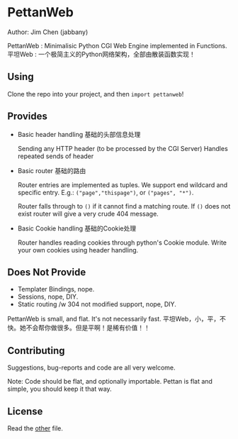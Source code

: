 PettanWeb
=========
Author: Jim Chen (jabbany)

PettanWeb : Minimalisic Python CGI Web Engine implemented in Functions. 
平坦Web : 一个极简主义的Python网络架构，全部由散装函数实现！

Using
--------
Clone the repo into your project, and then `import pettanweb`!

Provides
--------

- Basic header handling 基础的头部信息处理
  
  Sending any HTTP header (to be processed by the CGI Server)
  Handles repeated sends of header
  
- Basic router 基础的路由

  Router entries are implemented as tuples. We support end wildcard and specific
  entry. E.g.: `("page","thispage")`, or `("pages", "*")`.
  
  Router falls through to `()` if it cannot find a matching route. If `()` does not
  exist router will give a very crude 404 message.
  
- Basic Cookie handling 基础的Cookie处理

  Router handles reading cookies through python's Cookie module. Write your own
  cookies using header handling.

Does Not Provide
------
- Templater Bindings, nope.
- Sessions, nope, DIY.
- Static routing /w 304 not modified support, nope, DIY.

PettanWeb is small, and flat. It's not necessarily fast.
平坦Web，小，平，不快。她不会帮你做很多。但是平啊！是稀有价值！！

Contributing
------
Suggestions, bug-reports and code are all very welcome. 

Note: Code should be flat, and optionally importable. Pettan is flat and simple, 
you should keep it that way.

License
------
Read the [other](LICENSE) file.
